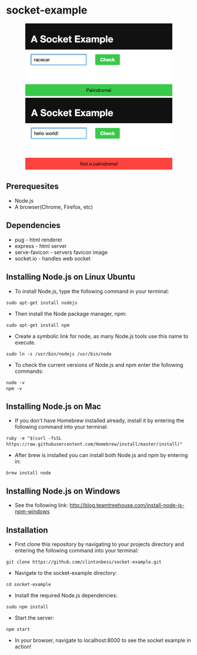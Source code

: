 # socket-example  

<div style="text-align:center"><img src ="isPalindrome.png" width="400"/></div>
<div style="text-align:center"><img src ="notPalindrome.png" width="400" /></div>

## Prerequesites
  - Node.js
  - A browser(Chrome, Firefox, etc)

## Dependencies
  - pug - html renderer
  - express - html server
  - serve-favicon - servers favicon image
  - socket.io - handles web socket

## Installing Node.js on Linux Ubuntu
- To install Node.js, type the following command in your terminal:
```
sudo apt-get install nodejs
```
- Then install the Node package manager, npm:
```
sudo apt-get install npm
```
- Create a symbolic link for node, as many Node.js tools use this name to execute.
```
sudo ln -s /usr/bin/nodejs /usr/bin/node
```
- To check the current versions of Node.js and npm enter the following commands:
```
node -v
npm -v
```

## Installing Node.js on Mac

- If you don't have Homebrew installed already, install it by entering the following command into your terminal:
```
ruby -e "$(curl -fsSL https://raw.githubusercontent.com/Homebrew/install/master/install)"
```
- After brew is installed you can install both Node.js and npm by entering in:
```
brew install node
```

## Installing Node.js on Windows
- See the following link: http://blog.teamtreehouse.com/install-node-js-npm-windows

## Installation
- First clone this repository by navigating to your projects directory and entering the following command into your terminal:
```
git clone https://github.com/clintonbess/socket-example.git
```
- Navigate to the socket-example directory:
```
cd socket-example
```
- Install the required Node.js dependencies:
```
sudo npm install
```
- Start the server:
```
npm start
```
- In your browser, navigate to localhost:8000 to see the socket example in action!

